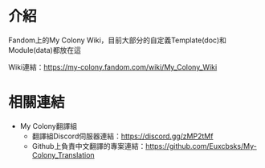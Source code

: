 # 介紹
Fandom上的My Colony Wiki，目前大部分的自定義Template(doc)和Module(data)都放在這

Wiki連結：https://my-colony.fandom.com/wiki/My_Colony_Wiki

# 相關連結
* My Colony翻譯組
  * 翻譯組Discord伺服器連結：https://discord.gg/zMP2tMf
  * Github上負責中文翻譯的專案連結：https://github.com/Euxcbsks/My-Colony_Translation

